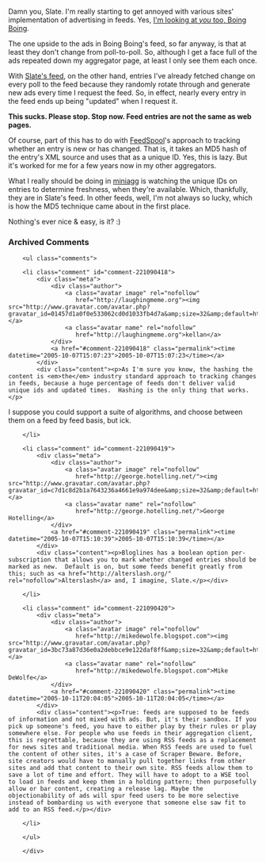 Damn you, Slate.  I'm really starting to get annoyed with various sites' implementation of advertising in feeds.  Yes, [I'm looking at *you* too, Boing Boing][bb].  

The one upside to the ads in Boing Boing's feed, so far anyway, is that at least they don't change from poll-to-poll.  So, although I get a face full of the ads repeated down my aggregator page, at least I only see them each once.

With [Slate's feed][sl], on the other hand, entries I've already fetched change on every poll to the feed because they randomly rotate through and generate new ads every time I request the feed.  So, in effect, nearly every entry in the feed ends up being "updated" when I request it.

**This sucks.  Please stop.  Stop now.  Feed entries are not the same as web pages.**

Of course, part of this has to do with [FeedSpool][fs]'s approach to tracking whether an entry is new or has changed.  That is, it takes an MD5 hash of the entry's XML source and uses that as a unique ID.  Yes, this is lazy.  But it's worked for me for a few years now in my other aggregators.

What I really should be doing in [miniagg][ma] is watching the unique IDs on entries to determine freshness, when they're available.  Which, thankfully, they are in Slate's feed.  In other feeds, well, I'm not always so lucky, which is how the MD5 technique came about in the first place.

Nothing's ever nice & easy, is it?  :)

[bb]: http://archive.scripting.com/2005/09/20#whenRssIsntVeryGreat
[fs]: http://decafbad.com/trac/wiki/FeedSpool
[ma]: http://decafbad.com/trac/browser/trunk/feedspool/plugins/miniagg
[sl]: http://slate.msn.com/rss/

<div id="comments" class="comments archived-comments">
            <h3>Archived Comments</h3>
            
        <ul class="comments">
            
        <li class="comment" id="comment-221090418">
            <div class="meta">
                <div class="author">
                    <a class="avatar image" rel="nofollow" 
                       href="http://laughingmeme.org"><img src="http://www.gravatar.com/avatar.php?gravatar_id=01457d1a0f0e533062cd0d1033fb4d7a&amp;size=32&amp;default=http://mediacdn.disqus.com/1320279820/images/noavatar32.png"/></a>
                    <a class="avatar name" rel="nofollow" 
                       href="http://laughingmeme.org">kellan</a>
                </div>
                <a href="#comment-221090418" class="permalink"><time datetime="2005-10-07T15:07:23">2005-10-07T15:07:23</time></a>
            </div>
            <div class="content"><p>As I'm sure you know, the hashing the content is <em>the</em> industry standard approach to tracking changes in feeds, because a huge percentage of feeds don't deliver valid unique ids and updated times.  Hashing is the only thing that works.</p>

<p>I suppose you could support a suite of algorithms, and choose between them on a feed by feed basis, but ick.</p></div>
            
        </li>
    
        <li class="comment" id="comment-221090419">
            <div class="meta">
                <div class="author">
                    <a class="avatar image" rel="nofollow" 
                       href="http://george.hotelling.net/"><img src="http://www.gravatar.com/avatar.php?gravatar_id=c7d1c8d2b1a7643236a4661e9a974dee&amp;size=32&amp;default=http://mediacdn.disqus.com/1320279820/images/noavatar32.png"/></a>
                    <a class="avatar name" rel="nofollow" 
                       href="http://george.hotelling.net/">George Hotelling</a>
                </div>
                <a href="#comment-221090419" class="permalink"><time datetime="2005-10-07T15:10:39">2005-10-07T15:10:39</time></a>
            </div>
            <div class="content"><p>Bloglines has a boolean option per-subscription that allows you to mark whether changed entries should be marked as new.  Default is on, but some feeds benefit greatly from this; such as <a href="http://alterslash.org/" rel="nofollow">Alterslash</a> and, I imagine, Slate.</p></div>
            
        </li>
    
        <li class="comment" id="comment-221090420">
            <div class="meta">
                <div class="author">
                    <a class="avatar image" rel="nofollow" 
                       href="http://mikedewolfe.blogspot.com"><img src="http://www.gravatar.com/avatar.php?gravatar_id=3bc73a87d36e0a2debbce9e122daf8ff&amp;size=32&amp;default=http://mediacdn.disqus.com/1320279820/images/noavatar32.png"/></a>
                    <a class="avatar name" rel="nofollow" 
                       href="http://mikedewolfe.blogspot.com">Mike DeWolfe</a>
                </div>
                <a href="#comment-221090420" class="permalink"><time datetime="2005-10-11T20:04:05">2005-10-11T20:04:05</time></a>
            </div>
            <div class="content"><p>True: feeds are supposed to be feeds of information and not mixed with ads. But, it's their sandbox. If you pick up someone's feed, you have to either play by their rules or play somewhere else. For people who use feeds in their aggregation client, this is regrettable, because they are using RSS feeds as a replacement for news sites and traditional media. When RSS feeds are used to fuel the content of other sites, it's a case of Scraper Beware. Before, site creators would have to manually pull together links from other sites and add that content to their own site. RSS feeds allow them to save a lot of time and effort. They will have to adopt to a WSE tool to load in feeds and keep them in a holding pattern; then purposefully allow or bar content, creating a release lag. Maybe the objectionability of ads will spur feed users to be more selective instead of bombarding us with everyone that someone else saw fit to add to an RSS feed.</p></div>
            
        </li>
    
        </ul>
    
        </div>
    
